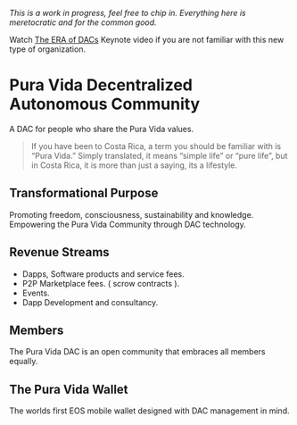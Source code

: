 *This is a work in progress, feel free to chip in. Everything here is meretocratic and for the common good.*

Watch [The ERA of DACs](https://www.youtube.com/watch?v=ClJSLwoBtCc) Keynote video if you are not familiar with this new type of organization.

# Pura Vida Decentralized Autonomous Community

A DAC for people who share the Pura Vida values.

> If you have been to Costa Rica, a term you should be familiar with is “Pura Vida.” Simply translated, it means “simple life” or “pure life”, but in Costa Rica, it is more than just a saying, its a lifestyle. 

## Transformational Purpose

Promoting freedom, consciousness, sustainability and knowledge.     
Empowering the Pura Vida Community through DAC technology. 

## Revenue Streams

- Dapps, Software products and service fees.
- P2P Marketplace fees. ( scrow contracts ).
- Events.
- Dapp Development and consultancy. 

## Members

The Pura Vida DAC is an open community that embraces all members equally. 

## The Pura Vida Wallet

The worlds first EOS mobile wallet designed with DAC management in mind.


